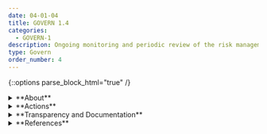 ```yaml
---
date: 04-01-04
title: GOVERN 1.4
categories:
  - GOVERN-1
description: Ongoing monitoring and periodic review of the risk management process and its outcomes are planned, with organizational roles and responsibilities clearly defined.
type: Govern
order_number: 4
---
```

{::options parse_block_html="true" /}


<details>
<summary markdown="span">**About**</summary>
<br>
AI systems are dynamic and may perform in unexpected ways once deployed. Continuous monitoring is a risk management process for tracking unexpected issues and performance, in real-time or at a specific frequency, across the AI system lifecycle.

Incident response and “appeal and override” are commonly used processes in information technology management that are often overlooked for AI systems. These processes enable real-time flagging of potential incidents, and human adjudication of system outcomes. 

Establishing and maintaining incident response plans can reduce the likelihood of additive impacts during an AI incident. Smaller organizations which may not have fulsome governance programs, can utilize incident response plans for addressing system failures, abuse and misuse. 

</details>

<details>
<summary markdown="span">**Actions**</summary>
- Establish policies and procedures for monitoring AI system performance, and to address bias and security problems, across the lifecycle of the system.
- Establish policies for AI system incident response, or confirm that existing incident response policies address AI systems.
- Establish policies to define organizational functions and personnel responsible for AI system monitoring and incident response activities.
- Establish mechanisms to enable the sharing of feedback from impacted individuals or communities about negative impacts from AI systems.
- Establish mechanisms to provide recourse for impacted individuals or communities to contest problematic AI system outcomes.

</details>

<details>
<summary markdown="span">**Transparency and Documentation**</summary>
<br>
**Organizations can document the following:**
- To what extent does the system/entity consistently measure progress towards stated goals and objectives?
- Did your organization implement a risk management system to address risks involved in deploying the identified AI solution (e.g. personnel risk or changes to commercial objectives)?
- Did your organization address usability problems and test whether user interfaces served their intended purposes? Consulting the community or end users at the earliest stages of development to ensure there is transparency on the technology used and how it is deployed.

**AI Transparency Resources:**
- GAO-21-519SP: AI Accountability Framework for Federal Agencies & Other Entities, [URL](https://www.gao.gov/products/gao-21-519sp).
- WEF Model AI Governance Framework Assessment 2020, [URL](https://www.pdpc.gov.sg/-/media/Files/PDPC/PDF-Files/Resource-for-Organisation/AI/SGModelAIGovFramework2.pdf).

</details>

<details>
<summary markdown="span">**References**</summary>
<br>
National Institute of Standards and Technology. (2018). Framework for improving critical infrastructure cybersecurity. [URL](https://nvlpubs.nist.gov/nistpubs/cswp/nist.cswp.04162018.pdf)

National Institute of Standards and Technology. (2012). Computer Security Incident Handling Guide. NIST Special Publication 800-61 Revision 2. [URL](https://nvlpubs.nist.gov/nistpubs/specialpublications/nist.sp.800-61r2.pdf)

</details>
